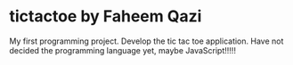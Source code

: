 # tictactoe by Faheem Qazi
My first programming project. Develop the tic tac toe application. Have not decided the programming language yet, maybe JavaScript!!!!!
